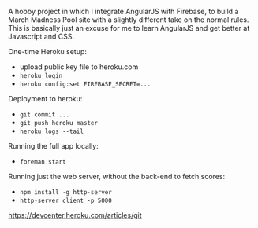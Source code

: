 A hobby project in which I integrate AngularJS with Firebase, to build a March Madness Pool site with a slightly different take on the normal rules. This is basically just an excuse for me to learn AngularJS and get better at Javascript and CSS.

One-time Heroku setup:

* upload public key file to heroku.com
* `heroku login`
* `heroku config:set FIREBASE_SECRET=...`

Deployment to heroku:

* `git commit ...`
* `git push heroku master`
* `heroku logs --tail`

Running the full app locally:

* `foreman start`

Running just the web server, without the back-end to fetch scores:

* `npm install -g http-server`
* `http-server client -p 5000`

https://devcenter.heroku.com/articles/git

